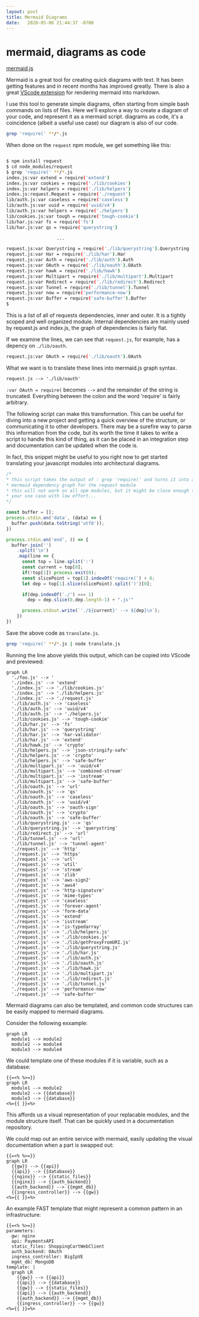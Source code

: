 ```yaml
---
layout: post
title: Mermaid Diagrams
date:   2020-05-06 21:44:37 -0700
---
```


# mermaid, diagrams as code

[mermaid.js](https://mermaid-js.github.io/)

Mermaid is a great tool for creating quick diagrams with text.
It has been getting features and in recent months has improved greatly.
There is also a great [VScode extension](https://marketplace.visualstudio.com/items?itemName=bierner.markdown-mermaid) for rendering mermaid into markdown.

I use this tool to generate simple diagrams, often starting from simple bash commands on lists of files. Here we'll explore a way to create a diagram of your code, and represent it as a mermaid script. diagrams as code, it's a coincidence (albeit a useful use case) our diagram is also of our code.

```sh
grep 'require(' **/*.js
```

When done on the `request` npm module, we get something like this:

```sh

$ npm install request
$ cd node_modules/request
$ grep 'require(' **/*.js
index.js:var extend = require('extend')
index.js:var cookies = require('./lib/cookies')
index.js:var helpers = require('./lib/helpers')
index.js:request.Request = require('./request')
lib/auth.js:var caseless = require('caseless')
lib/auth.js:var uuid = require('uuid/v4')
lib/auth.js:var helpers = require('./helpers')
lib/cookies.js:var tough = require('tough-cookie')
lib/har.js:var fs = require('fs')
lib/har.js:var qs = require('querystring')

                   ...

request.js:var Querystring = require('./lib/querystring').Querystring
request.js:var Har = require('./lib/har').Har
request.js:var Auth = require('./lib/auth').Auth
request.js:var OAuth = require('./lib/oauth').OAuth
request.js:var hawk = require('./lib/hawk')
request.js:var Multipart = require('./lib/multipart').Multipart
request.js:var Redirect = require('./lib/redirect').Redirect
request.js:var Tunnel = require('./lib/tunnel').Tunnel
request.js:var now = require('performance-now')
request.js:var Buffer = require('safe-buffer').Buffer
$
```

This is a list of all of requests dependencies, inner and outer.
It is a tightly scoped and well organized module.
Internal dependencies are mainly used by request.js and index.js, the graph of dependencies is fairly flat.

If we examine the lines, we can see that `request.js`, for example, has a depency on `./lib/oauth`.

```sh
request.js:var OAuth = require('./lib/oauth').OAuth
```

What we want is to translate these lines into mermaid.js graph syntax.

```
request.js --> './lib/oauth'
```

`:var OAuth = require(` becomes ` --> ` and the remainder of the string is truncated.
Everything between the colon and the word 'require' is fairly arbitrary.

The following script can make this transformation.
This can be useful for diving into a new project and getting a quick overview of the structure, or communicating it to other developers.
There may be a surefire way to parse this information from the code, but its worth the time it takes to write a script to handle this kind of thing, as it can be placed in an integration step and documentation can be updated when the code is.

In fact, this snippet might be useful to you right now to get started translating your javascript modules into architectural diagrams.

```JavaScript
/*
* this script takes the output of : grep 'require(' and turns it into a
* mermaid dependency graph for the request module  
* this will not work on all npm modules, but it might be close enough to cover
* your use case with low effort...
*/

const buffer = [];
process.stdin.on('data', (data) => {
  buffer.push(data.toString('utf8'));
})

process.stdin.on('end', () => {
  buffer.join('')
    .split('\n')
    .map(line => {
      const top = line.split(':')
      const current = top[0];
      if(!top[1]) process.exit(0);
      const slicePoint = top[1].indexOf('require(') + 8;
      let dep = top[1].slice(slicePoint).split(')')[0];

      if(dep.indexOf('./') === 1)
        dep = dep.slice(0,dep.length-1) + ".js'"

      process.stdout.write(`'./${current}' --> ${dep}\n`);
    })
})
```

Save the above code as `translate.js`.

```sh
grep 'require(' **/*.js | node translate.js
```

Running the line above yields this output, which can be copied into VScode and previewed:

```mermaid
graph LR
  './foo.js' --> '
  './index.js' --> 'extend'
  './index.js' --> './lib/cookies.js'
  './index.js' --> './lib/helpers.js'
  './index.js' --> './request.js'
  './lib/auth.js' --> 'caseless'
  './lib/auth.js' --> 'uuid/v4'
  './lib/auth.js' --> './helpers.js'
  './lib/cookies.js' --> 'tough-cookie'
  './lib/har.js' --> 'fs'
  './lib/har.js' --> 'querystring'
  './lib/har.js' --> 'har-validator'
  './lib/har.js' --> 'extend'
  './lib/hawk.js' --> 'crypto'
  './lib/helpers.js' --> 'json-stringify-safe'
  './lib/helpers.js' --> 'crypto'
  './lib/helpers.js' --> 'safe-buffer'
  './lib/multipart.js' --> 'uuid/v4'
  './lib/multipart.js' --> 'combined-stream'
  './lib/multipart.js' --> 'isstream'
  './lib/multipart.js' --> 'safe-buffer'
  './lib/oauth.js' --> 'url'
  './lib/oauth.js' --> 'qs'
  './lib/oauth.js' --> 'caseless'
  './lib/oauth.js' --> 'uuid/v4'
  './lib/oauth.js' --> 'oauth-sign'
  './lib/oauth.js' --> 'crypto'
  './lib/oauth.js' --> 'safe-buffer'
  './lib/querystring.js' --> 'qs'
  './lib/querystring.js' --> 'querystring'
  './lib/redirect.js' --> 'url'
  './lib/tunnel.js' --> 'url'
  './lib/tunnel.js' --> 'tunnel-agent'
  './request.js' --> 'http'
  './request.js' --> 'https'
  './request.js' --> 'url'
  './request.js' --> 'util'
  './request.js' --> 'stream'
  './request.js' --> 'zlib'
  './request.js' --> 'aws-sign2'
  './request.js' --> 'aws4'
  './request.js' --> 'http-signature'
  './request.js' --> 'mime-types'
  './request.js' --> 'caseless'
  './request.js' --> 'forever-agent'
  './request.js' --> 'form-data'
  './request.js' --> 'extend'
  './request.js' --> 'isstream'
  './request.js' --> 'is-typedarray'
  './request.js' --> './lib/helpers.js'
  './request.js' --> './lib/cookies.js'
  './request.js' --> './lib/getProxyFromURI.js'
  './request.js' --> './lib/querystring.js'
  './request.js' --> './lib/har.js'
  './request.js' --> './lib/auth.js'
  './request.js' --> './lib/oauth.js'
  './request.js' --> './lib/hawk.js'
  './request.js' --> './lib/multipart.js'
  './request.js' --> './lib/redirect.js'
  './request.js' --> './lib/tunnel.js'
  './request.js' --> 'performance-now'
  './request.js' --> 'safe-buffer'
```

Mermaid diagrams can also be templated, and common code structures
can be easily mapped to mermaid diagrams.

Consider the following exxample:

```
graph LR
  module1 --> module2
  module2 --> module4
  module3 --> module4
```

We could template one of these modules if it is variable, such as a database:

```
{{=<% %>=}}
graph LR
  module1 --> module2
  module2 --> {{database}}
  module3 --> {{database}}
<%={{ }}=%>
```

This affords us a visual representation of your replacable modules, and the module structure itself. That can be quickly used in a documentation repository.

We could map out an entire service with mermaid, easily updating the visual documentation when a part is swapped out:

```
{{=<% %>=}}
graph LR
  {{gw}} --> {{api}}
  {{api}} --> {{database}}
  {{nginx}} --> {{static_files}}
  {{nginx}} --> {{auth_backend}}
  {{auth_backend}} --> {{mgmt_db}}
  {{ingress_controller}} --> {{gw}}
<%={{ }}=%>
```

An example FAST template that might represent a common pattern in an infrastructure:

```
{{=<% %>=}}
parameters:
  gw: nginx
  api: PaymentsAPI
  static_files: ShoppingCartWebClient
  auth_backend: OAuth
  ingress_controller: BigIpVE
  mgmt_db: MongoDB
template: |
  graph LR
    {{gw}} --> {{api}}
    {{api}} --> {{database}}
    {{gw}} --> {{static_files}}
    {{api}} --> {{auth_backend}}
    {{auth_backend}} --> {{mgmt_db}}
    {{ingress_controller}} --> {{gw}}
<%={{ }}=%>
```

